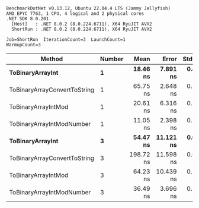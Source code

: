 ```

BenchmarkDotNet v0.13.12, Ubuntu 22.04.4 LTS (Jammy Jellyfish)
AMD EPYC 7763, 1 CPU, 4 logical and 2 physical cores
.NET SDK 8.0.201
  [Host]   : .NET 8.0.2 (8.0.224.6711), X64 RyuJIT AVX2
  ShortRun : .NET 8.0.2 (8.0.224.6711), X64 RyuJIT AVX2

Job=ShortRun  IterationCount=3  LaunchCount=1  
WarmupCount=3  

```
| Method                       | Number | Mean      | Error     | StdDev   | Min       | Max       | Gen0   | Allocated |
|----------------------------- |------- |----------:|----------:|---------:|----------:|----------:|-------:|----------:|
| **ToBinaryArrayInt**             | **1**      |  **18.46 ns** |  **7.891 ns** | **0.433 ns** |  **17.98 ns** |  **18.81 ns** | **0.0004** |      **32 B** |
| ToBinaryArrayConvertToString | 1      |  65.75 ns |  2.648 ns | 0.145 ns |  65.61 ns |  65.90 ns | 0.0011 |      96 B |
| ToBinaryArrayIntMod          | 1      |  20.61 ns |  6.316 ns | 0.346 ns |  20.39 ns |  21.01 ns | 0.0004 |      32 B |
| ToBinaryArrayIntModNumber    | 1      |  11.05 ns |  2.398 ns | 0.131 ns |  10.97 ns |  11.20 ns | 0.0004 |      32 B |
| **ToBinaryArrayInt**             | **3**      |  **54.47 ns** | **11.121 ns** | **0.610 ns** |  **53.89 ns** |  **55.11 ns** | **0.0011** |      **96 B** |
| ToBinaryArrayConvertToString | 3      | 198.72 ns | 11.598 ns | 0.636 ns | 198.04 ns | 199.30 ns | 0.0033 |     296 B |
| ToBinaryArrayIntMod          | 3      |  64.23 ns | 10.439 ns | 0.572 ns |  63.89 ns |  64.89 ns | 0.0011 |      96 B |
| ToBinaryArrayIntModNumber    | 3      |  36.49 ns |  3.696 ns | 0.203 ns |  36.26 ns |  36.64 ns | 0.0011 |      96 B |

